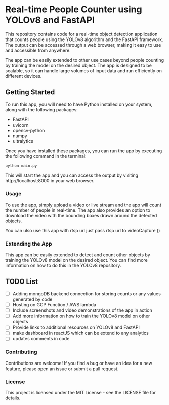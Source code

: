 # Real-time People Counter using YOLOv8 and FastAPI

This repository contains code for a real-time object detection application that counts people using the YOLOv8 algorithm and the FastAPI framework. The output can be accessed through a web browser, making it easy to use and accessible from anywhere.

The app can be easily extended to other use cases beyond people counting by training the model on the desired object. The app is designed to be scalable, so it can handle large volumes of input data and run efficiently on different devices.

## Getting Started

To run this app, you will need to have Python installed on your system, along with the following packages:

- FastAPI
- uvicorn
- opencv-python
- numpy
- ultralytics

Once you have installed these packages, you can run the app by executing the following command in the terminal:

```bash
python main.py
```
This will start the app and you can access the output by visiting http://localhost:8000 in your web browser.

### Usage
To use the app, simply upload a video or live stream and the app will count the number of people in real-time. The app also provides an option to download the video with the bounding boxes drawn around the detected objects.

You can ulso use this app with rtsp url just pass rtsp url to videoCapture ()

### Extending the App
This app can be easily extended to detect and count other objects by training the YOLOv8 model on the desired object. You can find more information on how to do this in the YOLOv8 repository.

## TODO List

- [ ] Adding mongoDB backend connection for storing counts or any values generated by code
- [ ] Hosting on GCP Function / AWS lambda 
- [ ] Include screenshots and video demonstrations of the app in action
- [ ] Add more information on how to train the YOLOv8 model on other objects
- [ ] Provide links to additional resources on YOLOv8 and FastAPI
- [ ] make dashboard in reactJS which can be extend to any analytics
- [ ] updates comments in code

### Contributing
Contributions are welcome! If you find a bug or have an idea for a new feature, please open an issue or submit a pull request.

### License
This project is licensed under the MIT License - see the LICENSE file for details.
